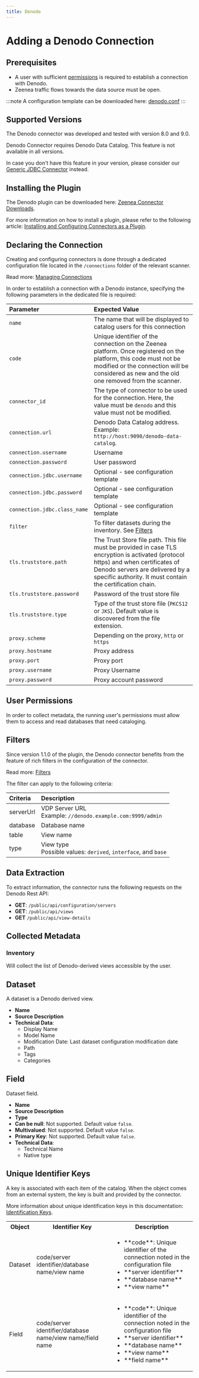 ```yaml
---
title: Denodo
---
```


# Adding a Denodo Connection

## Prerequisites

* A user with sufficient [permissions](#user-permissions) is required to establish a connection with Denodo.
* Zeenea traffic flows towards the data source must be open. 

:::note
A configuration template can be downloaded here: [denodo.conf](https://actian.file.force.com/sfc/dist/version/download/?oid=00D300000001XnW&ids=068Nu00000GUdyq&d=%2Fa%2FNu000002lgPF%2FAAs4RvtrRAnrwYuW4MZlsaJ.9zatvae68tk6.Rg9ReM&asPdf=false)
:::

## Supported Versions

The Denodo connector was developed and tested with version 8.0 and 9.0.

Denodo Connector requires Denodo Data Catalog. This feature is not available in all versions.

In case you don't have this feature in your version, please consider our [Generic JDBC Connector](./zeenea-connector-generic-jdbc.md) instead.
 
## Installing the Plugin

The Denodo plugin can be downloaded here: [Zeenea Connector Downloads](./zeenea-connectors-list.md).

For more information on how to install a plugin, please refer to the following article: [Installing and Configuring Connectors as a Plugin](./zeenea-connectors-install-as-plugin.md).

## Declaring the Connection

Creating and configuring connectors is done through a dedicated configuration file located in the `/connections` folder of the relevant scanner.

Read more: [Managing Connections](./zeenea-managing-connections.md)
 
In order to establish a connection with a Denodo instance, specifying the following parameters in the dedicated file is required:

| Parameter| Expected Value |
| :--- | :--- |
| `name` | The name that will be displayed to catalog users for this connection | 
| `code` | Unique identifier of the connection on the Zeenea platform. Once registered on the platform, this code must not be modified or the connection will be considered as new and the old one removed from the scanner. | 
| `connector_id` | The type of connector to be used for the connection. Here, the value must be `denodo` and this value must not be modified. | 
| `connection.url` | Denodo Data Catalog address. Example: `http://host:9090/denodo-data-catalog`. |
| `connection.username` | Username |
| `connection.password` |	User password |
| `connection.jdbc.username` | Optional - see configuration template |
| `connection.jdbc.password` | Optional - see configuration template |
| `connection.jdbc.class_name` | Optional - see configuration template |
| `filter` | To filter datasets during the inventory. See [Filters](#filters) |
| `tls.truststore.path` | The Trust Store file path. This file must be provided in case TLS encryption is activated (protocol https) and when certificates of Denodo servers are delivered by a specific authority. It must contain the certification chain. |
| `tls.truststore.password` |	Password of the trust store file |
| `tls.truststore.type` |	Type of the trust store file (`PKCS12` or `JKS`). Default value is discovered from the file extension. |
| `proxy.scheme` | Depending on the proxy, `http` or `https` |
| `proxy.hostname` | Proxy address |
| `proxy.port` | Proxy port |
| `proxy.username` | Proxy Username |
| `proxy.password` | Proxy account password |

## User Permissions

In order to collect metadata, the running user's permissions must allow them to access and read databases that need cataloging. 
 
## Filters

Since version 1.1.0 of the plugin, the Denodo connector benefits from the feature of rich filters in the configuration of the connector.

Read more: [Filters](zeenea-filters.md)

The filter can apply to the following criteria:

| Criteria | Description |
| :--- | :--- |
| serverUrl | VDP Server URL<br />Example: `//denodo.example.com:9999/admin` |
| database | Database name |
| table | View name |
| type | View type<br />Possible values: `derived`, `interface`, and `base` |

## Data Extraction

To extract information, the connector runs the following requests on the Denodo Rest API:

* **GET**: `/public/api/configuration/servers`
* **GET**: `/public/api/views`
* **GET** `/public/api/view-details`

## Collected Metadata

### Inventory

Will collect the list of Denodo-derived views accessible by the user.  

## Dataset

A dataset is a Denodo derived view. 

* **Name**
* **Source Description**
* **Technical Data**: 
  * Display Name
  * Model Name
  * Modification Date: Last dataset configuration modification date
  * Path
  * Tags
  * Categories

## Field

Dataset field. 

* **Name**
* **Source Description**
* **Type**
* **Can be null**: Not supported. Default value `false`.
* **Multivalued**: Not supported. Default value `false`.
* **Primary Key**: Not supported. Default value `false`.
* **Technical Data**: 
  * Technical Name
  * Native type
 
## Unique Identifier Keys

A key is associated with each item of the catalog. When the object comes from an external system, the key is built and provided by the connector.

More information about unique identification keys in this documentation: [Identification Keys](./zeenea-identification-keys.md).

<table>
  <tr><th>Object</th><th>Identifier Key</th><th>Description</th></tr>
  <tr>
    <td>Dataset</td>
    <td>code/server identifier/database name/view name</td>
    <td>
      <ul>
        <li>**code**: Unique identifier of the connection noted in the configuration file</li>
        <li>**server identifier**</li>
        <li>**database name**</li>
        <li>**view name**</li>
      </ul>
    </td>
  </tr>
  <tr>
    <td>Field</td>
    <td>code/server identifier/database name/view name/field name</td>
    <td>
      <ul>
        <li>**code**: Unique identifier of the connection noted in the configuration file</li>
        <li>**server identifier**</li>
        <li>**database name**</li>
        <li>**view name**</li>
        <li>**field name**</li>
      </ul>
    </td>
  </tr>
</table>
